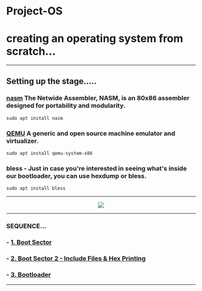 # Project-OS

# creating an operating system from scratch...
---

## Setting up the stage.....


### [nasm](https://en.wikipedia.org/wiki/Netwide_Assembler) The Netwide Assembler, NASM, is an 80x86 assembler designed for portability and modularity.
```
sudo apt install nasm
```

### [QEMU](https://www.qemu.org/) A generic and open source machine emulator and virtualizer.

```
sudo apt install qemu-system-x86
```


### bless - Just in case you're interested in seeing what's inside our bootloader, you can use hexdump or bless.

```
sudo apt install bless
```

---


<div align="center">
	<img src="https://github.com/user-attachments/assets/d61ec2cc-4f55-4ab3-919c-8d0e4afb387e">
</div>

---

###  SEQUENCE...

### - [1. Boot Sector](https://github.com/Lynk4/Project-OS/tree/main/Boot%20Sector)
### - [2. Boot Sector 2 - Include Files & Hex Printing](https://github.com/Lynk4/Project-OS/tree/main/Boot%20Sector%202)
### - [3. Bootloader](https://github.com/Lynk4/Project-OS/tree/main/Bootloader)

---




